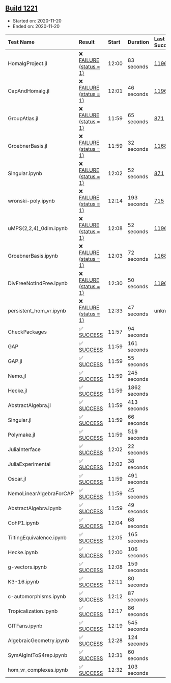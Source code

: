 ## [Build 1221](https://oscarci.mathematik.uni-kl.de/job/oscar-stable/1221/)

* Started on: 2020-11-20
* Ended on: 2020-11-20

| Test Name    | Result | Start | Duration | Last Success | First Failure |
|:-------------|:-------|:------|:---------|:-------------|:--------------|
| HomalgProject.jl | ❌ [FAILURE (status = 1)](https://oscarci.mathematik.uni-kl.de/job/oscar-stable/1221/artifact/logs/build-1221/HomalgProject.jl.log) | 12:00 | 83 seconds | [1196](https://oscarci.mathematik.uni-kl.de/job/oscar-stable/1196/) | [1197](https://oscarci.mathematik.uni-kl.de/job/oscar-stable/1197/) |
| CapAndHomalg.jl | ❌ [FAILURE (status = 1)](https://oscarci.mathematik.uni-kl.de/job/oscar-stable/1221/artifact/logs/build-1221/CapAndHomalg.jl.log) | 12:01 | 46 seconds | [1196](https://oscarci.mathematik.uni-kl.de/job/oscar-stable/1196/) | [1197](https://oscarci.mathematik.uni-kl.de/job/oscar-stable/1197/) |
| GroupAtlas.jl | ❌ [FAILURE (status = 1)](https://oscarci.mathematik.uni-kl.de/job/oscar-stable/1221/artifact/logs/build-1221/GroupAtlas.jl.log) | 11:59 | 65 seconds | [871](https://oscarci.mathematik.uni-kl.de/job/oscar-stable/871/) | [872](https://oscarci.mathematik.uni-kl.de/job/oscar-stable/872/) |
| GroebnerBasis.jl | ❌ [FAILURE (status = 1)](https://oscarci.mathematik.uni-kl.de/job/oscar-stable/1221/artifact/logs/build-1221/GroebnerBasis.jl.log) | 11:59 | 32 seconds | [1168](https://oscarci.mathematik.uni-kl.de/job/oscar-stable/1168/) | [1169](https://oscarci.mathematik.uni-kl.de/job/oscar-stable/1169/) |
| Singular.ipynb | ❌ [FAILURE (status = 1)](https://oscarci.mathematik.uni-kl.de/job/oscar-stable/1221/artifact/logs/build-1221/Singular.ipynb.log) | 12:02 | 52 seconds | [871](https://oscarci.mathematik.uni-kl.de/job/oscar-stable/871/) | [872](https://oscarci.mathematik.uni-kl.de/job/oscar-stable/872/) |
| wronski-poly.ipynb | ❌ [FAILURE (status = 1)](https://oscarci.mathematik.uni-kl.de/job/oscar-stable/1221/artifact/logs/build-1221/wronski-poly.ipynb.log) | 12:14 | 193 seconds | [715](https://oscarci.mathematik.uni-kl.de/job/oscar-stable/715/) | [716](https://oscarci.mathematik.uni-kl.de/job/oscar-stable/716/) |
| uMPS(2,2,4)_0dim.ipynb | ❌ [FAILURE (status = 1)](https://oscarci.mathematik.uni-kl.de/job/oscar-stable/1221/artifact/logs/build-1221/uMPS-2-2-4-_0dim.ipynb.log) | 12:08 | 52 seconds | [1196](https://oscarci.mathematik.uni-kl.de/job/oscar-stable/1196/) | [1197](https://oscarci.mathematik.uni-kl.de/job/oscar-stable/1197/) |
| GroebnerBasis.ipynb | ❌ [FAILURE (status = 1)](https://oscarci.mathematik.uni-kl.de/job/oscar-stable/1221/artifact/logs/build-1221/GroebnerBasis.ipynb.log) | 12:03 | 72 seconds | [1168](https://oscarci.mathematik.uni-kl.de/job/oscar-stable/1168/) | [1169](https://oscarci.mathematik.uni-kl.de/job/oscar-stable/1169/) |
| DivFreeNotIndFree.ipynb | ❌ [FAILURE (status = 1)](https://oscarci.mathematik.uni-kl.de/job/oscar-stable/1221/artifact/logs/build-1221/DivFreeNotIndFree.ipynb.log) | 12:30 | 50 seconds | [1196](https://oscarci.mathematik.uni-kl.de/job/oscar-stable/1196/) | [1197](https://oscarci.mathematik.uni-kl.de/job/oscar-stable/1197/) |
| persistent_hom_vr.ipynb | ❌ [FAILURE (status = 1)](https://oscarci.mathematik.uni-kl.de/job/oscar-stable/1221/artifact/logs/build-1221/persistent_hom_vr.ipynb.log) | 12:33 | 47 seconds | unknown | unknown |
| CheckPackages | ✅ [SUCCESS](https://oscarci.mathematik.uni-kl.de/job/oscar-stable/1221/artifact/logs/build-1221/CheckPackages.log) | 11:57 | 94 seconds |  |  |
| GAP | ✅ [SUCCESS](https://oscarci.mathematik.uni-kl.de/job/oscar-stable/1221/artifact/logs/build-1221/GAP.log) | 11:59 | 161 seconds |  |  |
| GAP.jl | ✅ [SUCCESS](https://oscarci.mathematik.uni-kl.de/job/oscar-stable/1221/artifact/logs/build-1221/GAP.jl.log) | 11:59 | 55 seconds |  |  |
| Nemo.jl | ✅ [SUCCESS](https://oscarci.mathematik.uni-kl.de/job/oscar-stable/1221/artifact/logs/build-1221/Nemo.jl.log) | 11:59 | 245 seconds |  |  |
| Hecke.jl | ✅ [SUCCESS](https://oscarci.mathematik.uni-kl.de/job/oscar-stable/1221/artifact/logs/build-1221/Hecke.jl.log) | 11:59 | 1862 seconds |  |  |
| AbstractAlgebra.jl | ✅ [SUCCESS](https://oscarci.mathematik.uni-kl.de/job/oscar-stable/1221/artifact/logs/build-1221/AbstractAlgebra.jl.log) | 11:59 | 413 seconds |  |  |
| Singular.jl | ✅ [SUCCESS](https://oscarci.mathematik.uni-kl.de/job/oscar-stable/1221/artifact/logs/build-1221/Singular.jl.log) | 11:59 | 66 seconds |  |  |
| Polymake.jl | ✅ [SUCCESS](https://oscarci.mathematik.uni-kl.de/job/oscar-stable/1221/artifact/logs/build-1221/Polymake.jl.log) | 11:59 | 519 seconds |  |  |
| JuliaInterface | ✅ [SUCCESS](https://oscarci.mathematik.uni-kl.de/job/oscar-stable/1221/artifact/logs/build-1221/JuliaInterface.log) | 12:02 | 22 seconds |  |  |
| JuliaExperimental | ✅ [SUCCESS](https://oscarci.mathematik.uni-kl.de/job/oscar-stable/1221/artifact/logs/build-1221/JuliaExperimental.log) | 12:02 | 38 seconds |  |  |
| Oscar.jl | ✅ [SUCCESS](https://oscarci.mathematik.uni-kl.de/job/oscar-stable/1221/artifact/logs/build-1221/Oscar.jl.log) | 11:59 | 491 seconds |  |  |
| NemoLinearAlgebraForCAP | ✅ [SUCCESS](https://oscarci.mathematik.uni-kl.de/job/oscar-stable/1221/artifact/logs/build-1221/NemoLinearAlgebraForCAP.log) | 11:59 | 45 seconds |  |  |
| AbstractAlgebra.ipynb | ✅ [SUCCESS](https://oscarci.mathematik.uni-kl.de/job/oscar-stable/1221/artifact/logs/build-1221/AbstractAlgebra.ipynb.log) | 11:59 | 49 seconds |  |  |
| CohP1.ipynb | ✅ [SUCCESS](https://oscarci.mathematik.uni-kl.de/job/oscar-stable/1221/artifact/logs/build-1221/CohP1.ipynb.log) | 12:04 | 68 seconds |  |  |
| TiltingEquivalence.ipynb | ✅ [SUCCESS](https://oscarci.mathematik.uni-kl.de/job/oscar-stable/1221/artifact/logs/build-1221/TiltingEquivalence.ipynb.log) | 12:05 | 165 seconds |  |  |
| Hecke.ipynb | ✅ [SUCCESS](https://oscarci.mathematik.uni-kl.de/job/oscar-stable/1221/artifact/logs/build-1221/Hecke.ipynb.log) | 12:00 | 106 seconds |  |  |
| g-vectors.ipynb | ✅ [SUCCESS](https://oscarci.mathematik.uni-kl.de/job/oscar-stable/1221/artifact/logs/build-1221/g-vectors.ipynb.log) | 12:08 | 159 seconds |  |  |
| K3-16.ipynb | ✅ [SUCCESS](https://oscarci.mathematik.uni-kl.de/job/oscar-stable/1221/artifact/logs/build-1221/K3-16.ipynb.log) | 12:11 | 80 seconds |  |  |
| c-automorphisms.ipynb | ✅ [SUCCESS](https://oscarci.mathematik.uni-kl.de/job/oscar-stable/1221/artifact/logs/build-1221/c-automorphisms.ipynb.log) | 12:12 | 87 seconds |  |  |
| Tropicalization.ipynb | ✅ [SUCCESS](https://oscarci.mathematik.uni-kl.de/job/oscar-stable/1221/artifact/logs/build-1221/Tropicalization.ipynb.log) | 12:17 | 86 seconds |  |  |
| GITFans.ipynb | ✅ [SUCCESS](https://oscarci.mathematik.uni-kl.de/job/oscar-stable/1221/artifact/logs/build-1221/GITFans.ipynb.log) | 12:19 | 545 seconds |  |  |
| AlgebraicGeometry.ipynb | ✅ [SUCCESS](https://oscarci.mathematik.uni-kl.de/job/oscar-stable/1221/artifact/logs/build-1221/AlgebraicGeometry.ipynb.log) | 12:28 | 124 seconds |  |  |
| SymAlgIntToS4rep.ipynb | ✅ [SUCCESS](https://oscarci.mathematik.uni-kl.de/job/oscar-stable/1221/artifact/logs/build-1221/SymAlgIntToS4rep.ipynb.log) | 12:31 | 60 seconds |  |  |
| hom_vr_complexes.ipynb | ✅ [SUCCESS](https://oscarci.mathematik.uni-kl.de/job/oscar-stable/1221/artifact/logs/build-1221/hom_vr_complexes.ipynb.log) | 12:32 | 103 seconds |  |  |
